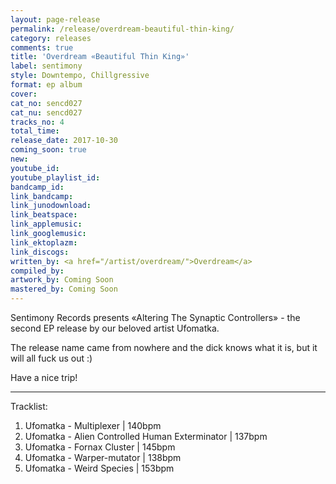 ```yaml
---
layout: page-release
permalink: /release/overdream-beautiful-thin-king/
category: releases
comments: true
title: 'Overdream «Beautiful Thin King»'
label: sentimony
style: Downtempo, Chillgressive
format: ep album
cover: 
cat_no: sencd027
cat_nu: sencd027
tracks_no: 4
total_time: 
release_date: 2017-10-30
coming_soon: true
new: 
youtube_id: 
youtube_playlist_id: 
bandcamp_id: 
link_bandcamp: 
link_junodownload: 
link_beatspace: 
link_applemusic: 
link_googlemusic: 
link_ektoplazm: 
link_discogs: 
written_by: <a href="/artist/overdream/">Overdream</a>
compiled_by: 
artwork_by: Coming Soon
mastered_by: Coming Soon
---
```


Sentimony Records presents «Altering The Synaptic Controllers» - the second EP release by our beloved artist Ufomatka.

The release name came from nowhere and the dick knows what it is, but it will all fuck us out :)

Have a nice trip!

---
Tracklist:

01. Ufomatka - Multiplexer \| 140bpm
02. Ufomatka - Alien Controlled Human Exterminator \| 137bpm
03. Ufomatka - Fornax Cluster \| 145bpm
04. Ufomatka - Warper-mutator \| 138bpm
05. Ufomatka - Weird Species \| 153bpm
